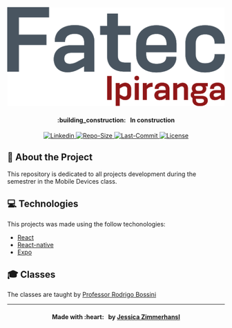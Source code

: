 <h2 align="center" height="50">
    <img alt="Logo Fatec" title="Fatec" src=".github/logo.png">
</h2>

<h4 align="center">
    :building_construction: &nbsp; In construction
</h4>

<p align="center">

<a href="https://www.linkedin.com/in/jessica-zimmerhansl">
    <img alt="Linkedin" src="https://img.shields.io/badge/JessicaZimmerhansl-a91010?style=flat-sqaure&logo=LinkedIn&labelColor=#a91010">
  </a>   
     <a href="https://github.com/jlzimmerhansl/fatec-ipi-tarefas">
    <img alt="Repo-Size" src="https://img.shields.io/github/repo-size/jlzimmerhansl/fatec-ipi-tarefas?color=%23a91010&logoColor=%23a91010&style=flat-square">
  </a>    
                                                                                                         
  <a href="https://github.com/jlzimmerhansl/fatec-ipi-tarefas">
    <img alt="Last-Commit" src="https://img.shields.io/github/last-commit/jlzimmerhansl/fatec-ipi-tarefas?color=%23a91010&style=flat-square">
  </a>

  <a href="https://github.com/jlzimmerhansl/fatec-ipi-tarefas">
    <img alt="License" src="https://img.shields.io/github/license/jlzimmerhansl/fatec-ipi-tarefas?color=%23a91010&style=flat-square">
  </a> 
</p>

## :bookmark: About the Project

This repository is dedicated to all projects development during the semestrer in the Mobile Devices class.

## :computer: Technologies

This projects was made using the follow techonologies:

- [React][url-react]
- [React-native][url-react-native]
- [Expo][url-expo]

## :mortar_board: Classes

The classes are taught by [Professor Rodrigo Bossini][url-bossini]

---

<h4 align="center">
Made with :heart: &nbsp; by <a href="https://www.linkedin.com/in/jessica-zimmerhansl" target="_blank">Jessica Zimmerhansl</a>
</h4>

[url-bossini]: https://github.com/professorbossini
[url-react-native]: https://reactnative.dev/
[url-react]: https://reactjs.org/
[url-expo]: https://expo.io/
